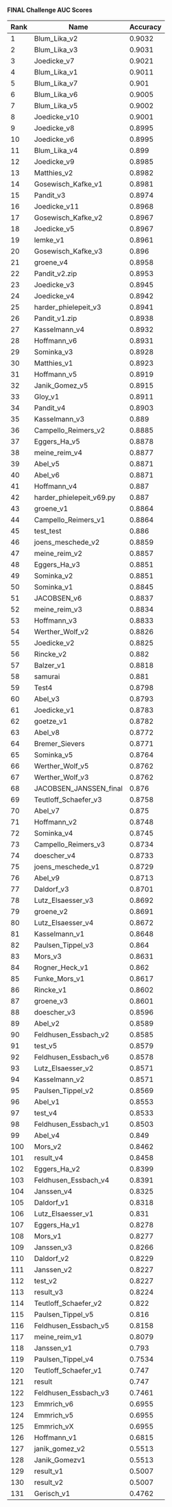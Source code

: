 **FINAL Challenge AUC Scores**


|Rank|Name|Accuracy|
|----|-----|---|
|1|Blum_Lika_v2|0.9032| 
|2|Blum_Lika_v3|0.9031| 
|3|Joedicke_v7|0.9021| 
|4|Blum_Lika_v1|0.9011| 
|5|Blum_Lika_v7|0.901| 
|6|Blum_Lika_v6|0.9005| 
|7|Blum_Lika_v5|0.9002| 
|8|Joedicke_v10|0.9001| 
|9|Joedicke_v8|0.8995| 
|10|Joedicke_v6|0.8995| 
|11|Blum_Lika_v4|0.899| 
|12|Joedicke_v9|0.8985| 
|13|Matthies_v2|0.8982| 
|14|Gosewisch_Kafke_v1|0.8981| 
|15|Pandit_v3|0.8974| 
|16|Joedicke_v11|0.8968| 
|17|Gosewisch_Kafke_v2|0.8967| 
|18|Joedicke_v5|0.8967| 
|19|lemke_v1|0.8961| 
|20|Gosewisch_Kafke_v3|0.896| 
|21|groene_v4|0.8958| 
|22|Pandit_v2.zip|0.8953| 
|23|Joedicke_v3|0.8945| 
|24|Joedicke_v4|0.8942| 
|25|harder_phielepeit_v3|0.8941| 
|26|Pandit_v1.zip|0.8938| 
|27|Kasselmann_v4|0.8932| 
|28|Hoffmann_v6|0.8931| 
|29|Sominka_v3|0.8928| 
|30|Matthies_v1|0.8923| 
|31|Hoffmann_v5|0.8919| 
|32|Janik_Gomez_v5|0.8915| 
|33|Gloy_v1|0.8911| 
|34|Pandit_v4|0.8903| 
|35|Kasselmann_v3|0.889| 
|36|Campello_Reimers_v2|0.8885| 
|37|Eggers_Ha_v5|0.8878| 
|38|meine_reim_v4|0.8877| 
|39|Abel_v5|0.8871| 
|40|Abel_v6|0.8871| 
|41|Hoffmann_v4|0.887| 
|42|harder_phielepeit_v69.py|0.887| 
|43|groene_v1|0.8864| 
|44|Campello_Reimers_v1|0.8864| 
|45|test_test|0.886| 
|46|joens_meschede_v2|0.8859| 
|47|meine_reim_v2|0.8857| 
|48|Eggers_Ha_v3|0.8851| 
|49|Sominka_v2|0.8851| 
|50|Sominka_v1|0.8845| 
|51|JACOBSEN_v6|0.8837| 
|52|meine_reim_v3|0.8834| 
|53|Hoffmann_v3|0.8833| 
|54|Werther_Wolf_v2|0.8826| 
|55|Joedicke_v2|0.8825| 
|56|Rincke_v2|0.882| 
|57|Balzer_v1|0.8818| 
|58|samurai|0.881| 
|59|Test4|0.8798| 
|60|Abel_v3|0.8793| 
|61|Joedicke_v1|0.8783| 
|62|goetze_v1|0.8782| 
|63|Abel_v8|0.8772| 
|64|Bremer_Sievers|0.8771| 
|65|Sominka_v5|0.8764| 
|66|Werther_Wolf_v5|0.8762| 
|67|Werther_Wolf_v3|0.8762| 
|68|JACOBSEN_JANSSEN_final|0.876| 
|69|Teutloff_Schaefer_v3|0.8758| 
|70|Abel_v7|0.875| 
|71|Hoffmann_v2|0.8748| 
|72|Sominka_v4|0.8745| 
|73|Campello_Reimers_v3|0.8734| 
|74|doescher_v4|0.8733| 
|75|joens_meschede_v1|0.8729| 
|76|Abel_v9|0.8713| 
|77|Daldorf_v3|0.8701| 
|78|Lutz_Elsaesser_v3|0.8692| 
|79|groene_v2|0.8691| 
|80|Lutz_Elsaesser_v4|0.8672| 
|81|Kasselmann_v1|0.8648| 
|82|Paulsen_Tippel_v3|0.864| 
|83|Mors_v3|0.8631| 
|84|Rogner_Heck_v1|0.862| 
|85|Funke_Mors_v1|0.8617| 
|86|Rincke_v1|0.8602| 
|87|groene_v3|0.8601| 
|88|doescher_v3|0.8596| 
|89|Abel_v2|0.8589| 
|90|Feldhusen_Essbach_v2|0.8585| 
|91|test_v5|0.8579| 
|92|Feldhusen_Essbach_v6|0.8578| 
|93|Lutz_Elsaesser_v2|0.8571| 
|94|Kasselmann_v2|0.8571| 
|95|Paulsen_Tippel_v2|0.8569| 
|96|Abel_v1|0.8553| 
|97|test_v4|0.8533| 
|98|Feldhusen_Essbach_v1|0.8503| 
|99|Abel_v4|0.849| 
|100|Mors_v2|0.8462| 
|101|result_v4|0.8458| 
|102|Eggers_Ha_v2|0.8399| 
|103|Feldhusen_Essbach_v4|0.8391| 
|104|Janssen_v4|0.8325| 
|105|Daldorf_v1|0.8318| 
|106|Lutz_Elsaesser_v1|0.831| 
|107|Eggers_Ha_v1|0.8278| 
|108|Mors_v1|0.8277| 
|109|Janssen_v3|0.8266| 
|110|Daldorf_v2|0.8229| 
|111|Janssen_v2|0.8227| 
|112|test_v2|0.8227| 
|113|result_v3|0.8224| 
|114|Teutloff_Schaefer_v2|0.822| 
|115|Paulsen_Tippel_v5|0.816| 
|116|Feldhusen_Essbach_v5|0.8158| 
|117|meine_reim_v1|0.8079| 
|118|Janssen_v1|0.793| 
|119|Paulsen_Tippel_v4|0.7534| 
|120|Teutloff_Schaefer_v1|0.747| 
|121|result|0.747| 
|122|Feldhusen_Essbach_v3|0.7461| 
|123|Emmrich_v6|0.6955| 
|124|Emmrich_v5|0.6955| 
|125|Emmrich_vX|0.6955| 
|126|Hoffmann_v1|0.6815| 
|127|janik_gomez_v2|0.5513| 
|128|Janik_Gomezv1|0.5513| 
|129|result_v1|0.5007| 
|130|result_v2|0.5007| 
|131|Gerisch_v1|0.4762| 
